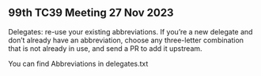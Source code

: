99th TC39 Meeting
27 Nov 2023
-----
Delegates: re-use your existing abbreviations. If you’re a new delegate and don’t already have an abbreviation, choose any three-letter combination that is not already in use, and send a PR to add it upstream.

You can find Abbreviations in delegates.txt
